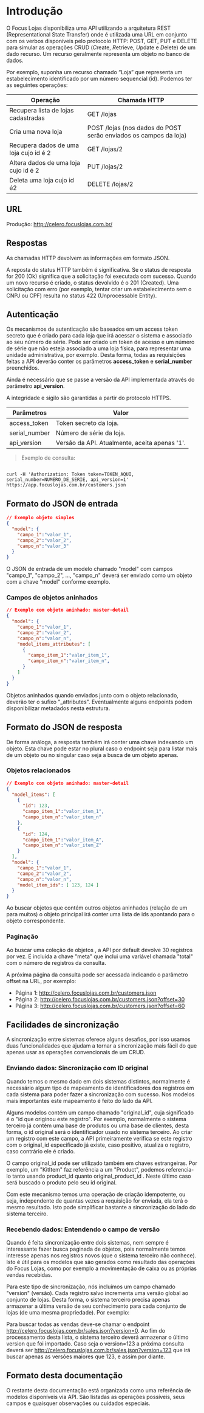 # Introdução

O Focus Lojas disponibiliza uma API utilizando a arquitetura REST (Representational State Transfer) onde é utilizada uma URL em conjunto com os verbos disponíveis pelo protocolo HTTP: POST, GET, PUT e DELETE para simular as operações CRUD (*C*reate, *R*etrieve, *U*pdate e *D*elete) de um dado recurso. Um recurso geralmente representa um objeto no banco de dados.

Por exemplo, suponha um recurso chamado “Loja” que representa um estabelecimento identificado por um número sequencial (id). Podemos ter as seguintes operações:

Operação | Chamada HTTP
---|---
Recupera lista de lojas cadastradas | GET /lojas
Cria uma nova loja | POST /lojas (nos dados do POST serão enviados os campos da loja)
Recupera dados de uma loja cujo id é 2 | GET /lojas/2
Altera dados de uma loja cujo id é 2 | PUT /lojas/2
Deleta uma loja cujo id é2 | DELETE /lojas/2

## URL

Produção: http://celero.focuslojas.com.br/

## Respostas

As chamadas HTTP devolvem as informações em formato JSON.

A reposta do status HTTP também é significativa. Se o status de resposta for 200 (Ok) significa que a solicitação foi executada com sucesso. Quando um novo recurso é criado, o status devolvido é o 201 (Created). Uma solicitação com erro (por exemplo, tentar criar um estabelecimento sem o CNPJ ou CPF) resulta no status 422 (Unprocessable Entity).

## Autenticação

Os mecanismos de autenticação são baseados em um access token secreto que é criado para cada loja que irá acessar o sistema e associado ao seu número de série. Pode ser criado um token de acesso e um número de série que não esteja associado a uma loja física, para representar uma unidade administrativa, por exemplo. Desta forma, todas as requisições feitas a API deverão conter os parâmetros **access_token** e **serial_number** preenchidos.

Ainda é necessário que se passe a versão da API implementada através do parâmetro **api_version**.

A integridade e sigilo são garantidas a partir do protocolo HTTPS.

Parâmetros | Valor
--|--
access_token | Token secreto da loja.
serial_number | Número de série da loja.
api_version | Versão da API. Atualmente, aceita apenas '1'.


> Exemplo de consulta:

```shell

curl -H 'Authorization: Token token=TOKEN_AQUI, serial_number=NUMERO_DE_SERIE, api_version=1' https://app.focuslojas.com.br/customers.json

```

## Formato do JSON de entrada

```json
// Exemplo objeto simples
{
  "model": {
    "campo_1":"valor_1",
    "campo_2":"valor_2",
    "campo_n":"valor_3"
  }
}
```

O JSON de entrada de um modelo chamado "model" com campos "campo_1", "campo_2", ..., "campo_n" deverá ser enviado como um objeto com a chave "model" conforme exemplo.


### Campos de objetos aninhados

```json
// Exemplo com objeto aninhado: master-detail
{
  "model": {
    "campo_1":"valor_1",
    "campo_2":"valor_2",
    "campo_n":"valor_n",
    "model_items_attributes": [
      {
      	"campo_item_1":"valor_item_1",
      	"campo_item_n":"valor_item_n",
      }
    ]
  }
}
```
Objetos aninhados quando enviados junto com o objeto relacionado, deverão ter o sufixo "_attributes". Eventualmente alguns endpoints podem disponibilizar metadados nesta estrutura.


## Formato do JSON de resposta

De forma análoga, a resposta também irá conter uma chave indexando um objeto. Esta chave pode estar no plural caso o endpoint seja para listar mais de um objeto ou no singular caso seja a busca de um objeto apenas.

### Objetos relacionados

```json
// Exemplo com objeto aninhado: master-detail
{
  "model_items": [
    {
      "id": 123,
      "campo_item_1":"valor_item_1",
      "campo_item_n":"valor_item_n"
    },
    {
      "id": 124,
      "campo_item_1":"valor_item_A",
      "campo_item_n":"valor_item_Z"
    }
  ],
  "model": {
    "campo_1":"valor_1",
    "campo_2":"valor_2",
    "campo_n":"valor_n",
    "model_item_ids": [ 123, 124 ]
  }
}
```

Ao buscar objetos que contém outros objetos aninhados (relação de um para muitos) o objeto principal irá conter uma lista de ids apontando para o objeto correspondente.

### Paginação

Ao buscar uma coleção de objetos , a API por default devolve 30 registros por vez. É incluída a chave "meta" que inclui uma variável chamada "total" com o número de registros da consulta.

A próxima página da consulta pode ser acessada indicando o parâmetro offset na URL, por exemplo:

* Página 1: http://celero.focuslojas.com.br/customers.json
* Página 2: http://celero.focuslojas.com.br/customers.json?offset=30
* Página 3: http://celero.focuslojas.com.br/customers.json?offset=60

## Facilidades de sincronização

A sincronização entre sistemas oferece alguns desafios, por isso usamos duas funcionalidades que ajudam a tornar a sincronização mais fácil do que apenas usar as operações convencionais de um CRUD.

### Enviando dados: Sincronização com ID original

Quando temos o mesmo dado em dois sistemas distintos, normalmente é necessário algum tipo de mapeamento de identificadores dos registros em cada sistema para poder fazer a sincronização com sucesso. Nos modelos mais importantes este mapeamento é feito do lado da API.

Alguns modelos contém um campo chamado "original_id", cuja significado é o "id que originou este registro". Por exemplo, normalmente o sistema terceiro já contém uma base de produtos ou uma base de clientes, desta forma, o id original será o identificador usado no sistema terceiro. Ao criar um registro com este campo, a API primeiramente verifica se este registro com o original_id especificado já existe, caso positivo, atualiza o registro, caso contrário ele é criado.

O campo original_id pode ser utilizado também em chaves estrangeiras. Por exemplo, um "KitItem" faz referência a um "Product", podemos referencia-lo tanto usando product_id quanto original_product_id . Neste último caso será buscado o produto pelo seu id original.

Com este mecanismo temos uma operação de criação idempotente, ou seja, independente de quantas vezes a requisição for enviada, ela terá o mesmo resultado. Isto pode simplificar bastante a sincronização do lado do sistema terceiro.

### Recebendo dados: Entendendo o campo de versão

Quando é feita sincronização entre dois sistemas, nem sempre é interessante fazer busca paginada de objetos, pois normalmente temos interesse apenas nos registros novos (que o sistema terceiro não conhece). Isto é útil para os modelos que são gerados como resultado das operações do Focus Lojas, como por exemplo a movimentação de caixa ou as próprias vendas recebidas.

Para este tipo de sincronização, nós incluímos um campo chamado "version" (versão). Cada registro salvo incrementa uma versão global ao conjunto de lojas. Desta forma, o sistema terceiro precisa apenas armazenar a última versão de seu conhecimento para cada conjunto de lojas (de uma mesma propriedade). Por exemplo:

Para buscar todas as vendas deve-se chamar o endpoint http://celero.focuslojas.com.br/sales.json?version=0. Ao fim do processamento desta lista, o sistema terceiro deverá armazenar o último version que foi importado. Caso seja o version=123 a próxima consulta deverá ser http://celero.focuslojas.com.br/sales.json?version=123 que irá buscar apenas as versões maiores que 123, e assim por diante.

## Formato desta documentação

O restante desta documentação está organizada como uma referência de modelos disponíveis via API. São listadas as operações possíveis, seus campos e quaisquer observações ou cuidados especiais.
